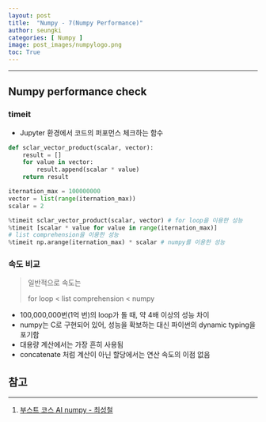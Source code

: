 ```yaml
---
layout: post
title:  "Numpy - 7(Numpy Performance)"
author: seungki
categories: [ Numpy ]
image: post_images/numpylogo.png
toc: True
---
```

---
## Numpy performance check
### timeit
* Jupyter 환경에서 코드의 퍼포먼스 체크하는 함수

```python
def sclar_vector_product(scalar, vector):
    result = []
    for value in vector:
        result.append(scalar * value)
    return result

iternation_max = 100000000
vector = list(range(iternation_max))
scalar = 2
```

```python
%timeit sclar_vector_product(scalar, vector) # for loop을 이용한 성능
%timeit [scalar * value for value in range(iternation_max)]
# list comprehension을 이용한 성능
%timeit np.arange(iternation_max) * scalar # numpy를 이용한 성능
```



### 속도 비교

> 일반적으로 속도는
>
> for loop < list comprehension < numpy

* 100,000,000번(1억 번)의 loop가 돌 때, 약 4배 이상의 성능 차이
* numpy는 C로 구현되어 있어, 성능을 확보하는 대신 파이썬의 dynamic typing을 포기함
* 대용량 계산에서는 가장 흔히 사용됨
* concatenate 처럼 계산이 아닌 할당에서는 연산 속도의 이점 없음



## 참고

---

1. [부스트 코스 AI numpy - 최성철](https://www.boostcourse.org/onlyboostcampaitech5/lecture/1456479?isDesc=false)

